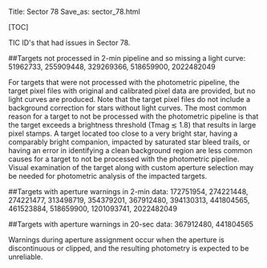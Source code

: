 Title: Sector 78
Save_as: sector_78.html

[TOC]

TIC ID's that had issues in Sector 78.

##Targets not processed in 2-min pipeline and so missing a light curve:
51962733, 
255909448, 
329269366, 
518659900, 
2022482049 

For targets that were not processed with the photometric pipeline, the target pixel files
with original and calibrated pixel data are provided, but no light curves are produced. Note
that the target pixel files do not include a background correction for stars without light
curves. The most common reason for a target to not be processed with the photometric
pipeline is that the target exceeds a brightness threshold (Tmag ≲ 1.8) that results in
large pixel stamps. A target located too close to a very bright star, having a comparably
bright companion, impacted by saturated star bleed trails, or having an error in identifying
a clean background region are less common causes for a target to not be processed with
the photometric pipeline. Visual examination of the target along with custom aperture
selection may be needed for photometric analysis of the impacted targets.

##Targets with aperture warnings in 2-min data: 
172751954, 
274221448, 
274221477,
313498719,
354379201,
367912480,
394130313,
441804565,
461523884,
518659900,
1201093741,
2022482049

##Targets with aperture warnings in 20-sec data: 
367912480, 441804565

Warnings during
aperture assignment occur when the aperture is discontinuous or clipped, and the resulting
photometry is expected to be unreliable.